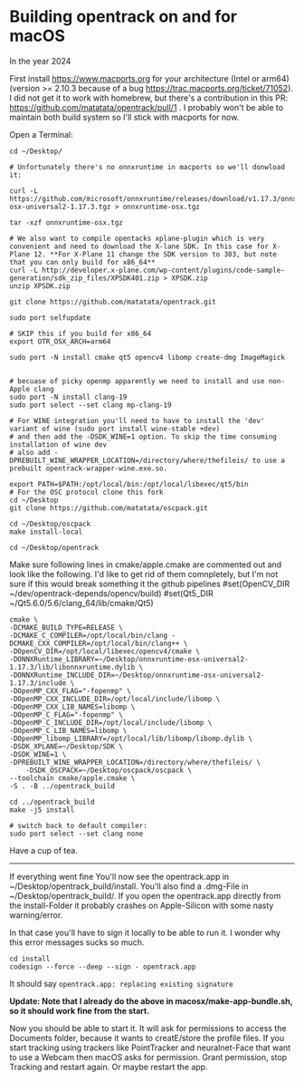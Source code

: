 # Building opentrack on and for macOS

In the year 2024

First install https://www.macports.org for your architecture (Intel or arm64) (version >= 2.10.3 because of a bug https://trac.macports.org/ticket/71052). I did not get it to work with homebrew, but there's a contribution in this PR: https://github.com/matatata/opentrack/pull/1 . I probably won't be able to maintain both build system so I'll stick with macports for now.

Open a Terminal:

    cd ~/Desktop/
    
    # Unfortunately there's no onnxruntime in macports so we'll donwload it:

    curl -L https://github.com/microsoft/onnxruntime/releases/download/v1.17.3/onnxruntime-osx-universal2-1.17.3.tgz > onnxruntime-osx.tgz
    
    tar -xzf onnxruntime-osx.tgz 

    # We also want to compile opentacks xplane-plugin which is very convenient and need to download the X-lane SDK. In this case for X-Plane 12. **For X-Plane 11 change the SDK version to 303, but note that you can only build for x86_64**
    curl -L http://developer.x-plane.com/wp-content/plugins/code-sample-generation/sdk_zip_files/XPSDK401.zip > XPSDK.zip
    unzip XPSDK.zip

    git clone https://github.com/matatata/opentrack.git

    sudo port selfupdate
    
    # SKIP this if you build for x86_64
    export OTR_OSX_ARCH=arm64

    sudo port -N install cmake qt5 opencv4 libomp create-dmg ImageMagick

    
    # becuase of picky openmp apparently we need to install and use non-Apple clang
    sudo port -N install clang-19
    sudo port select --set clang mp-clang-19

    # For WINE integration you'll need to have to install the 'dev' variant of wine (sudo port install wine-stable +dev)
    # and then add the -DSDK_WINE=1 option. To skip the time consuming installation of wine dev
    # also add -DPREBUILT_WINE_WRAPPER_LOCATION=/directory/where/thefileis/ to use a prebuilt opentrack-wrapper-wine.exe.so.

    export PATH=$PATH:/opt/local/bin:/opt/local/libexec/qt5/bin
    # For the OSC protocol clone this fork
    cd ~/Desktop
    git clone https://github.com/matatata/oscpack.git

    cd ~/Desktop/oscpack
    make install-local
    
    cd ~/Desktop/opentrack

Make sure following lines in cmake/apple.cmake are commented out and look like the following. I'd like to get rid of them comnpletely, but I'm not sure if this would break something it the github pipelines
#set(OpenCV_DIR ~/dev/opentrack-depends/opencv/build)
#set(Qt5_DIR ~/Qt5.6.0/5.6/clang_64/lib/cmake/Qt5)

    
    cmake \
	-DCMAKE_BUILD_TYPE=RELEASE \
 	-DCMAKE_C_COMPILER=/opt/local/bin/clang -DCMAKE_CXX_COMPILER=/opt/local/bin/clang++ \
	-DOpenCV_DIR=/opt/local/libexec/opencv4/cmake \
	-DONNXRuntime_LIBRARY=~/Desktop/onnxruntime-osx-universal2-1.17.3/lib/libonnxruntime.dylib \
	-DONNXRuntime_INCLUDE_DIR=~/Desktop/onnxruntime-osx-universal2-1.17.3/include \
	-DOpenMP_CXX_FLAG="-fopenmp" \
	-DOpenMP_CXX_INCLUDE_DIR=/opt/local/include/libomp \
	-DOpenMP_CXX_LIB_NAMES=libomp \
	-DOpenMP_C_FLAG="-fopenmp" \
	-DOpenMP_C_INCLUDE_DIR=/opt/local/include/libomp \
	-DOpenMP_C_LIB_NAMES=libomp \
	-DOpenMP_libomp_LIBRARY=/opt/local/lib/libomp/libomp.dylib \
	-DSDK_XPLANE=~/Desktop/SDK \
 	-DSDK_WINE=1 \
  	-DPREBUILT_WINE_WRAPPER_LOCATION=/directory/where/thefileis/ \
        -DSDK_OSCPACK=~/Desktop/oscpack/oscpack \
  	--toolchain cmake/apple.cmake \
	-S . -B ../opentrack_build
    
    cd ../opentrack_build
    make -j5 install
    
    # switch back to default compiler:
    sudo port select --set clang none

Have a cup of tea.

--------------

        
If everything went fine You'll now see the opentrack.app in ~/Desktop/opentrack_build/install. You'll also find a .dmg-File in ~/Desktop/opentrack_build/. If you open the opentrack.app directly from the install-Folder it probably crashes on Apple-Silicon with some nasty warning/error.

In that case you'll have to sign it locally to be able to run it. I wonder why this error messages sucks so much.

    cd install
    codesign --force --deep --sign - opentrack.app
        
It should say `opentrack.app: replacing existing signature`

**Update: Note that I already do the above in macosx/make-app-bundle.sh, so it should work fine from the start.**
        
Now you should be able to start it. It will ask for permissions to access the Documents folder, because it wants to creatE/store the profile files. If you start tracking using trackers like PointTracker and neuralnet-Face that want to use a Webcam then macOS asks for permission. Grant permission, stop Tracking and restart again. Or maybe restart the app.




  




